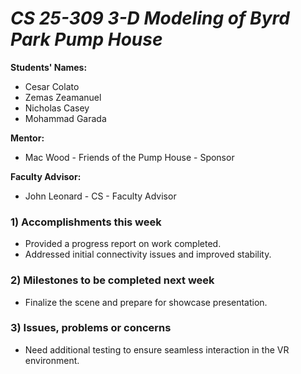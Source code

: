 
# *CS 25-309 3-D Modeling of Byrd Park Pump House*

**Students' Names:**
- Cesar Colato 
- Zemas Zeamanuel
- Nicholas Casey
- Mohammad Garada

**Mentor:**
- Mac Wood - Friends of the Pump House - Sponsor

**Faculty Advisor:**
- John Leonard - CS - Faculty Advisor

### 1) Accomplishments this week  
- Provided a progress report on work completed.  
- Addressed initial connectivity issues and improved stability.  

### 2) Milestones to be completed next week  
- Finalize the scene and prepare for showcase presentation.  

### 3) Issues, problems or concerns  
- Need additional testing to ensure seamless interaction in the VR environment.  
